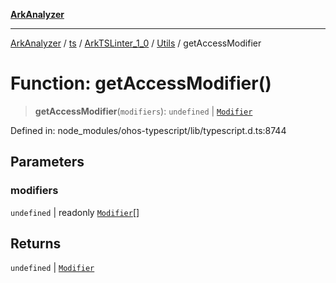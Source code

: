 [**ArkAnalyzer**](../../../../../../../../README.md)

***

[ArkAnalyzer](../../../../../../../../globals.md) / [ts](../../../../../README.md) / [ArkTSLinter\_1\_0](../../../README.md) / [Utils](../README.md) / getAccessModifier

# Function: getAccessModifier()

> **getAccessModifier**(`modifiers`): `undefined` \| [`Modifier`](../../../../../type-aliases/Modifier.md)

Defined in: node\_modules/ohos-typescript/lib/typescript.d.ts:8744

## Parameters

### modifiers

`undefined` | readonly [`Modifier`](../../../../../type-aliases/Modifier.md)[]

## Returns

`undefined` \| [`Modifier`](../../../../../type-aliases/Modifier.md)
